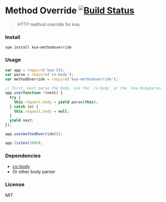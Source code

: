 # Method Override [![Build Status](https://travis-ci.org/fundon/koa-method-override.svg)](https://travis-ci.org/fundon/koa-method-override)
> HTTP method override for koa.

### Install

```
npm install koa-methodoverride
```

### Usage

```js
var app = require('koa')();
var parse = require('co-body');
var methodOverride = require('koa-methodoverride');

// First, must parse the body, use the `co-body` or the `koa-bodyparser` etc.
app.use(function *(next) {
  try {
    this.request.body = yield parse(this);
  } catch (e) {
    this.request.body = null;
  }
  yield next;
});

app.use(methodOverride());

app.listen(3000);
```

### Dependencies

* [co-body](https://github.com/visionmedia/co-body)
* Or other body parser


### License

MIT
